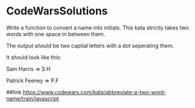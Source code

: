 # CodeWarsSolutions
Write a function to convert a name into initials. This kata strictly takes two words with one space in between them.

The output should be two capital letters with a dot seperating them.

It should look like this:

Sam Harris => S.H

Patrick Feeney => P.F

##link
https://www.codewars.com/kata/abbreviate-a-two-word-name/train/javascript 
